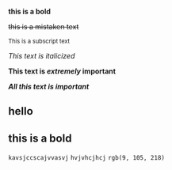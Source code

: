 **this is a bold**

~~this is a mistaken text~~

<sub>This is a subscript text</sub>

*This text is italicized*

**This text is _extremely_ important**

***All this text is important***

## hello

## **this is a bold**
`kavsjccscajvvasvj`
`hvjvhcjhcj`
`rgb(9, 105, 218)`